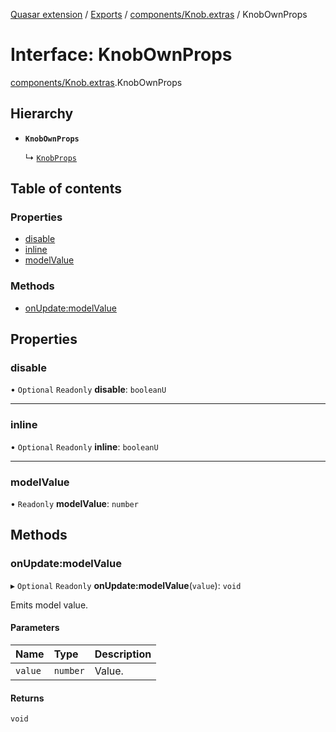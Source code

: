 [Quasar extension](../index.md) / [Exports](../modules.md) / [components/Knob.extras](../modules/components_Knob_extras.md) / KnobOwnProps

# Interface: KnobOwnProps

[components/Knob.extras](../modules/components_Knob_extras.md).KnobOwnProps

## Hierarchy

- **`KnobOwnProps`**

  ↳ [`KnobProps`](components_Knob_extras.KnobProps.md)

## Table of contents

### Properties

- [disable](components_Knob_extras.KnobOwnProps.md#disable)
- [inline](components_Knob_extras.KnobOwnProps.md#inline)
- [modelValue](components_Knob_extras.KnobOwnProps.md#modelvalue)

### Methods

- [onUpdate:modelValue](components_Knob_extras.KnobOwnProps.md#onupdate:modelvalue)

## Properties

### disable

• `Optional` `Readonly` **disable**: `booleanU`

___

### inline

• `Optional` `Readonly` **inline**: `booleanU`

___

### modelValue

• `Readonly` **modelValue**: `number`

## Methods

### onUpdate:modelValue

▸ `Optional` `Readonly` **onUpdate:modelValue**(`value`): `void`

Emits model value.

#### Parameters

| Name | Type | Description |
| :------ | :------ | :------ |
| `value` | `number` | Value. |

#### Returns

`void`
